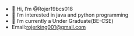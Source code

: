 - 👋 Hi, I’m @Rojer19bcs018
- 👀 I’m interested in java and python programming
- 🌱 I’m currently a Under Graduate(BE-CSE)
-  Email:rojerking001@gmail.com

<!---
Rojer19bcs018/Rojer19bcs018 is a ✨ special ✨ repository because its `README.md` (this file) appears on your GitHub profile.
You can click the Preview link to take a look at your changes.
--->
